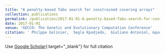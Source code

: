 ```yaml
---
title: "A penalty-based Tabu search for constrained covering arrays"
collection: publications
permalink: /publication/2017-01-01-A-penalty-based-Tabu-search-for-constrained-covering-arrays
date: 2017-01-01
venue: 'GECCO: The Genetic and Evolutionary Computation Conference'
citation: ' Philppe Galinier,  Segla Kpodjedo,  Giuliano Antoniol, &quot;A penalty-based Tabu search for constrained covering arrays.&quot; GECCO: The Genetic and Evolutionary Computation Conference, 2017.'
---
```

Use [Google Scholar](https://scholar.google.com/scholar?q=A+penalty+based+Tabu+search+for+constrained+covering+arrays){:target="_blank"} for full citation
